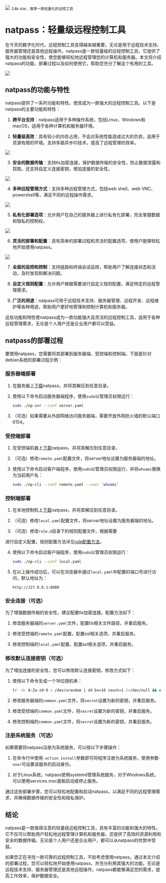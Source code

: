 <img src="/assets/image/230912-natpass-1.png" style="max-width: 70%; height: auto;">
<small>3.8k star，推荐一款轻量化的远控工具</small>



# natpass：轻量级远程控制工具

在今天的数字化时代，远程控制工具变得越来越重要，无论是用于远程技术支持、服务器管理还是其他远程操作。natpass是一款轻量级的远程控制工具，它提供了强大的功能和安全性，使您能够轻松地远程管理您的计算机和服务器。本文将介绍natpass的功能、部署过程以及如何使用它，帮助您充分了解这个有用的工具。


![](/assets/image/230912-natpass-1.png)


## natpass的功能与特性

natpass提供了一系列功能和特性，使其成为一款强大的远程控制工具。以下是natpass的主要功能和特性：

1. **跨平台支持**：natpass适用于多种操作系统，包括Linux、Windows和macOS，适用于各种计算机和服务器环境。

2. **轻量级高效**：具有较小的内存占用，不会对系统性能造成过大的负担，适用于资源有限的环境。支持多路异步IO技术，提高了远程管理的效率。

![](/assets/image/230912-natpass-2.png)


3. **安全的数据传输**：支持tls加密连接，保护数据传输的安全性，防止数据泄露和窃取。还支持自定义连接密钥，增加连接的安全性。

![](/assets/image/230912-natpass-3.png)


4. **多种远程管理方式**：支持多种远程管理方式，包括web shell、web VNC、powershell等，满足不同的远程操作需求。

![](/assets/image/230912-natpass-4.png)


5. **私有化部署选项**：允许用户在自己的服务器上进行私有化部署，完全掌握数据和隐私的控制权。

![](/assets/image/230912-natpass-5.png)


6. **灵活的部署和配置**：具有简单的部署过程和灵活的配置选项，使用户能够轻松地开始使用natpass。


![](/assets/image/230912-natpass-6.png)


7. **全面的监控和控制**：支持链路和终端会话监控，帮助用户了解连接状态和活动，及时发现和解决问题。

8. **自定义规则配置**：允许用户根据需要进行自定义规则配置，满足特定的远程管理需求。

9. **广泛的用途**：natpass可用于远程技术支持、服务器管理、远程开发、远程维护等各种用途，帮助用户更好地管理和控制计算机和服务器。

这些功能和特性使natpass成为一款功能强大且灵活的远程控制工具，适用于各种远程管理需求，无论是个人用户还是企业用户都可以受益。


## natpass的部署过程

要使用natpass，您需要将其部署到服务器端、受控端和控制端。下面是针对debian系统的部署过程示例：

### 服务器端部署

1. 在服务器上[下载](https://github.com/lwch/natpass/releases)natpass，并将其解压到任意目录。

2. 使用以下命令启动服务器端程序，使用`sudo`以管理员权限运行：

   ```bash
   sudo ./np-svr --conf server.yaml
   ```

3. （可选）如果需要从外部网络访问服务器端，需要开放外网防火墙的默认端口6154。

### 受控端部署

1. 在受控端机器上[下载](https://github.com/lwch/natpass/releases)natpass，并将其解压到任意目录。

2. （可选）修改`remote.yaml`配置文件，将*server*地址设置为服务器端的地址。

3. 使用以下命令启动客户端程序，使用`sudo`以管理员权限运行，并将`whoami`替换为当前用户名：

   ```bash
   sudo ./np-cli --conf remote.yaml --user `whoami`
   ```

### 控制端部署

1. 在本地控制机上[下载](https://github.com/lwch/natpass/releases)natpass，并将其解压到任意目录。

2. （可选）修改`local.yaml`配置文件，将*server*地址设置为服务器端的地址。

3. （可选）修改`rule.d`目录下的规则配置文件，根据需要

进行自定义配置，规则配置方法详见[rule配置方法](rules.md)。

4. 使用以下命令启动客户端程序，使用`sudo`以管理员权限运行：

   ```bash
   sudo ./np-cli --conf local.yaml
   ```

5. 在以上操作成功后，可以在浏览器中通过`local.yaml`中配置的端口号进行访问，默认地址为：

   ```
   http://127.0.0.1:8080
   ```

### 安全连接（可选）

为了增强数据传输的安全性，建议配置tls加密连接。配置方法如下：

1. 修改服务器端的`server.yaml`文件，配置tls相关文件路径，并重启服务。

2. 修改受控端的`remote.yaml`配置，配置ssl相关选项，并重启服务。

3. 修改控制端的`local.yaml`配置，配置ssl相关选项，并重启服务。

### 修改默认连接密钥（可选）

为了增加连接的安全性，您可以修改默认连接密钥。修改方式如下：

1. 使用以下命令生成一个16位随机串：

   ```bash
   tr -dc A-Za-z0-9 < /dev/urandom | dd bs=16 count=1 2>/dev/null && echo
   ```

2. 修改服务器端的`common.yaml`文件，将`secret`设置为新的密钥，并重启服务。

3. 修改受控端的`common.yaml`文件，将`secret`设置为新的密钥，并重启服务。

4. 修改控制端的`common.yaml`文件，将`secret`设置为新的密钥，并重启服务。

### 注册系统服务（可选）

如果需要将natpass注册为系统服务，可以按以下步骤操作：

1. 在命令行中使用`-action install`参数即可将程序注册为系统服务，使用参数`-user`可设置该服务的启动身份。

2. 对于Linux系统，natpass使用systemd管理系统服务，对于Windows系统，可以使用services.msc面板启动或停止服务。

通过这些部署步骤，您可以轻松地配置和启动natpass，以满足不同的远程管理需求，并确保数据传输的安全性和隐私保护。

## 结论

natpass是一款值得注意的轻量级远程控制工具，具有丰富的功能和强大的特性。它不仅可以帮助用户轻松地远程管理计算机和服务器，还提供了高效的资源利用和安全的数据传输。无论是个人用户还是企业用户，都可以从natpass的优势中受益。

如果您正在寻找一款可靠的远程控制工具，不妨考虑使用natpass。通过本文介绍的部署过程，您可以轻松地开始使用natpass，并充分利用其强大的功能。无论是远程技术支持、服务器管理还是其他远程操作，natpass都能够满足您的需求，提高工作效率，保护数据安全。